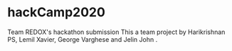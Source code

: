 # hackCamp2020
Team REDOX's hackathon submission
This a team project by Harikrishnan PS, Lemil Xavier, George Varghese and Jelin John .
